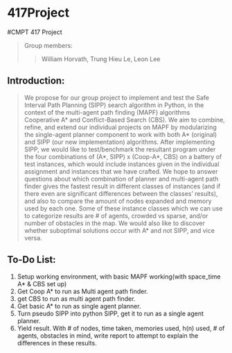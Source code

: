 # 417Project
#CMPT 417 Project
> Group members: 
>> William Horvath, Trung Hieu Le, Leon Lee

## Introduction:
> We propose for our group project to implement and test the Safe Interval Path Planning (SIPP) search algorithm in Python, in the context of the multi-agent path finding (MAPF) algorithms Cooperative A* and Conflict-Based Search (CBS). We aim to combine, refine, and extend our individual projects on MAPF by modularizing the single-agent planner component to work with both A* (original) and SIPP (our new implementation) algorithms. After implementing SIPP, we would like to test/benchmark the resultant program under the four combinations of (A*, SIPP) x (Coop-A*, CBS) on a battery of test instances, which would include instances given in the individual assignment and instances that we have crafted.
> We hope to answer questions about which combination of planner and multi-agent path finder gives the fastest result in different classes of instances (and if there even are significant differences between the classes’ results), and also to compare the amount of nodes expanded and memory used by each one. Some of these instance classes which we can use to categorize results are # of agents, crowded vs sparse, and/or number of obstacles in the map. We would also like to discover whether suboptimal solutions occur with A* and not SIPP, and vice versa. 

## To-Do List:
1. Setup working environment, with basic MAPF working(with space_time A* & CBS set up)
2. Get Coop A* to run as Multi agent path finder. 
3. get CBS to run as multi agent path finder. 
4. Get basic A* to run as single agent planner.
5. Turn pseudo SIPP into python SIPP, get it to run as a single agent planner.
6. Yield result. With # of nodes, time taken, memories used, h(n) used, # of agents, obstacles in mind, write report to attempt to explain the differences in these results.
